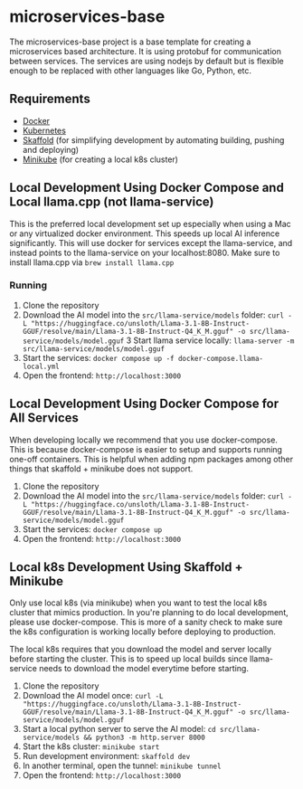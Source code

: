 # microservices-base

The microservices-base project is a base template for creating a microservices based architecture.
It is using protobuf for communication between services. The services are using nodejs by default
but is flexible enough to be replaced with other languages like Go, Python, etc.

## Requirements

- [Docker](https://docs.docker.com/get-docker/)
- [Kubernetes](https://kubernetes.io/)
- [Skaffold](https://skaffold.dev/) (for simplifying development by automating building, pushing and deploying)
- [Minikube](https://minikube.sigs.k8s.io/docs/) (for creating a local k8s cluster)

## Local Development Using Docker Compose and Local llama.cpp (not llama-service)

This is the preferred local development set up especially when using a Mac or any virtualized docker environment.
This speeds up local AI inference significantly. This will use docker for services
except the llama-service, and instead points to the llama-service on your localhost:8080.
Make sure to install llama.cpp via `brew install llama.cpp`

### Running

1. Clone the repository
2. Download the AI model into the `src/llama-service/models` folder: `curl -L "https://huggingface.co/unsloth/Llama-3.1-8B-Instruct-GGUF/resolve/main/Llama-3.1-8B-Instruct-Q4_K_M.gguf" -o src/llama-service/models/model.gguf`
3 Start llama service locally: `llama-server -m src/llama-service/models/model.gguf`
4. Start the services: `docker compose up -f docker-compose.llama-local.yml`
5. Open the frontend: `http://localhost:3000`

## Local Development Using Docker Compose for All Services

When developing locally we recommend that you use docker-compose. This is because docker-compose is easier to
setup and supports running one-off containers. This is helpful when adding npm packages among other things that
skaffold + minikube does not support.

1. Clone the repository
2. Download the AI model into the `src/llama-service/models` folder: `curl -L "https://huggingface.co/unsloth/Llama-3.1-8B-Instruct-GGUF/resolve/main/Llama-3.1-8B-Instruct-Q4_K_M.gguf" -o src/llama-service/models/model.gguf`
3. Start the services: `docker compose up`
4. Open the frontend: `http://localhost:3000`

## Local k8s Development Using Skaffold + Minikube

Only use local k8s (via minikube) when you want to test the local k8s cluster that mimics production. In you're
planning to do local development, please use docker-compose. This is more of a sanity check to make sure the k8s
configuration is working locally before deploying to production.

The local k8s requires that you download the model and server locally before starting the cluster. This is to speed
up local builds since llama-service needs to download the model everytime before starting.

1. Clone the repository
2. Download the AI model once: `curl -L "https://huggingface.co/unsloth/Llama-3.1-8B-Instruct-GGUF/resolve/main/Llama-3.1-8B-Instruct-Q4_K_M.gguf" -o src/llama-service/models/model.gguf`
3. Start a local python server to serve the AI model: `cd src/llama-service/models && python3 -m http.server 8000`
4. Start the k8s cluster: `minikube start`
5. Run development environment: `skaffold dev`
6. In another terminal, open the tunnel: `minikube tunnel`
7. Open the frontend: `http://localhost:3000`
